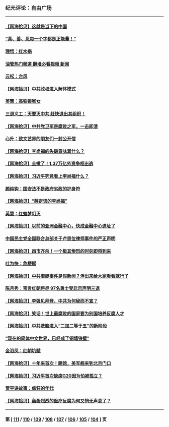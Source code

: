 ### 纪元评论：自由广场
---
#### [【网海拾贝】这就是当下的中国](../../pages/nsc993/n14079698.md?09240330) 
#### [“真、善、忍每一个字都是正能量！”](../../pages/nsc993/n14079694.md?09240330) 
#### [理悟：红水祸](../../pages/nsc993/n14079589.md?09240330) 
#### [油管热门频道 翻墙必看视频 新闻](ok?09240330)
#### [云松：台风](../../pages/nsc993/n14079573.md?09240330) 
#### [【网海拾贝】中共政权进入解体模式](../../pages/nsc993/n14079101.md?09240330) 
#### [英慧：高铁锁喉女](../../pages/nsc993/n14079074.md?09240330) 
#### [三退义工：天要灭中共 赶快退出其组织！](../../pages/nsc993/n14078352.md?09240330) 
#### [【网海拾贝】中共党卫军是腐败之军，一击即溃](../../pages/nsc993/n14077615.md?09240330) 
#### [心升：致文艺界的朋友们一封公开信](../../pages/nsc993/n14077600.md?09240330) 
#### [【网海拾贝】李尚福的失踪意味着什么？](../../pages/nsc993/n14076892.md?09240330) 
#### [【网海拾贝】全撤了！1.37万亿外资争相出逃](../../pages/nsc993/n14076102.md?09240330) 
#### [【网海拾贝】习近平究竟看上李尚福什么？](../../pages/nsc993/n14075502.md?09240330) 
#### [颜纯钩：国安法不是政府劣政的护身符](../../pages/nsc993/n14074930.md?09240330) 
#### [【网海拾贝】“薛定谔的李尚福”](../../pages/nsc993/n14074918.md?09240330) 
#### [英慧：红蝗梦幻灭](../../pages/nsc993/n14074928.md?09240330) 
#### [【网海拾贝】以前的亚洲金融中心，快成金融中心遗址了](../../pages/nsc993/n14074311.md?09240330) 
#### [中国民主党全国联合总部关于卢思位律师事件的严正声明](../../pages/nsc993/n14074079.md?09240330) 
#### [【网海拾贝】四市齐杀！一个极其惨烈的时刻即将到来](../../pages/nsc993/n14073609.md?09240330) 
#### [吐为快：危楼赋](../../pages/nsc993/n14073578.md?09240330) 
#### [【网海拾贝】中共潜艇事件是假新闻？浮出来给大家看看就行了](../../pages/nsc993/n14072866.md?09240330) 
#### [陈月秀：预言红朝将尽 97名勇士受启示声明三退](../../pages/nsc993/n14072273.md?09240330) 
#### [【网海拾贝】李强见拜登，中共为何秘而不宣？](../../pages/nsc993/n14071986.md?09240330) 
#### [【网海拾贝】笑话！世上最腐败的国家要为别国培养反腐人才](../../pages/nsc993/n14071358.md?09240330) 
#### [【网海拾贝】中共洗脑进入“二加二等于五”的新阶段](../../pages/nsc993/n14070879.md?09240330) 
#### [“现在的简体中文世界，已经成了铜墙铁壁”](../../pages/nsc993/n14070133.md?09240330) 
#### [金浴凤：红朝坑赋](../../pages/nsc993/n14070310.md?09240330) 
#### [【网海拾贝】十年来首次！踢馆，美军舰来到北京门口](../../pages/nsc993/n14069484.md?09240330) 
#### [【网海拾贝】习近平首次缺席G20因为怕被孤立？](../../pages/nsc993/n14068712.md?09240330) 
#### [贾平讲故事：疯狂的年代](../../pages/nsc993/n14068340.md?09240330) 
#### [【网海拾贝】轰轰烈烈的医疗反腐为何又悄无声息了？](../../pages/nsc993/n14067969.md?09240330) 

---
#### 第 [ [111](./111.md?09240330) / [110](./110.md?09240330) / [109](./109.md?09240330) / [108](./108.md?09240330) / [107](./107.md?09240330) / [106](./106.md?09240330) / [105](./105.md?09240330) / [104](./104.md?09240330) ] 页

